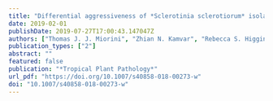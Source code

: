 ```yaml
---
title: "Differential aggressiveness of *Sclerotinia sclerotiorum* isolates from North and South America and partial host resistance in Brazilian soybean and dry bean cultivars"
date: 2019-02-01
publishDate: 2019-07-27T17:00:43.147047Z
authors: ["Thomas J. J. Miorini", "Zhian N. Kamvar", "Rebecca S. Higgins", "Carlos G. Raetano", "James R. Steadman", "Sydney E. Everhart"]
publication_types: ["2"]
abstract: ""
featured: false
publication: "*Tropical Plant Pathology*"
url_pdf: "https://doi.org/10.1007/s40858-018-00273-w"
doi: "10.1007/s40858-018-00273-w"
---
```


